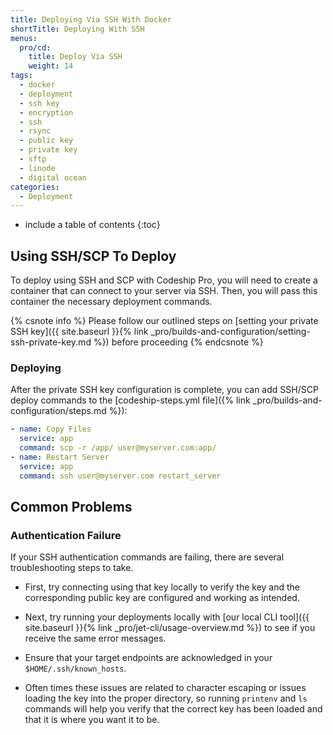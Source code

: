 ```yaml
---
title: Deploying Via SSH With Docker
shortTitle: Deploying With SSH
menus:
  pro/cd:
    title: Deploy Via SSH
    weight: 14
tags:
  - docker
  - deployment
  - ssh key
  - encryption
  - ssh
  - rsync
  - public key
  - private key
  - sftp
  - linode
  - digital ocean
categories:
  - Deployment
---
```


* include a table of contents
{:toc}

## Using SSH/SCP To Deploy

To deploy using SSH and SCP with Codeship Pro, you will need to create a container that can connect to your server via SSH. Then, you will pass this container the necessary deployment commands.

{% csnote info %}
Please follow our outlined steps on [setting your private SSH key]({{ site.baseurl }}{% link _pro/builds-and-configuration/setting-ssh-private-key.md %}) before proceeding
{% endcsnote %}

### Deploying

After the private SSH key configuration is complete, you can add SSH/SCP deploy commands to the [codeship-steps.yml file]({% link _pro/builds-and-configuration/steps.md %}):

```yaml
- name: Copy Files
  service: app
  command: scp -r /app/ user@myserver.com:app/
- name: Restart Server
  service: app
  command: ssh user@myserver.com restart_server
```

## Common Problems

### Authentication Failure

If your SSH authentication commands are failing, there are several troubleshooting steps to take.

- First, try connecting using that key locally to verify the key and the corresponding public key are configured and working as intended.

- Next, try running your deployments locally with [our local CLI tool]({{ site.baseurl }}{% link _pro/jet-cli/usage-overview.md %}) to see if you receive the same error messages.

- Ensure that your target endpoints are acknowledged in your `$HOME/.ssh/known_hosts`.

- Often times these issues are related to character escaping or issues loading the key into the proper directory, so running `printenv` and `ls` commands will help you verify that the correct key has been loaded and that it is where you want it to be.
